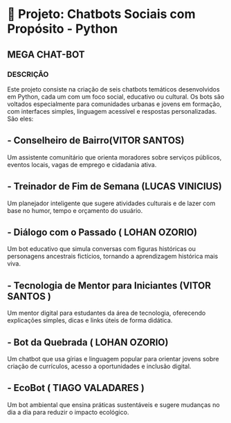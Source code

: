 # 🧠 Projeto: Chatbots Sociais com Propósito - Python
## MEGA CHAT-BOT
### DESCRIÇÃO

Este projeto consiste na criação de seis chatbots temáticos desenvolvidos em Python, cada um com um foco social, educativo ou cultural. Os bots são voltados especialmente para comunidades urbanas e jovens em formação, com interfaces simples, linguagem acessível e respostas personalizadas. São eles:

## - Conselheiro de Bairro(VITOR SANTOS)
Um assistente comunitário que orienta moradores sobre serviços públicos, eventos locais, vagas de emprego e cidadania ativa.

## - Treinador de Fim de Semana (LUCAS VINICIUS) 
Um planejador inteligente que sugere atividades culturais e de lazer com base no humor, tempo e orçamento do usuário.

## - Diálogo com o Passado ( LOHAN OZORIO)
Um bot educativo que simula conversas com figuras históricas ou personagens ancestrais fictícios, tornando a aprendizagem histórica mais viva.

## - Tecnologia de Mentor para Iniciantes (VITOR SANTOS )
Um mentor digital para estudantes da área de tecnologia, oferecendo explicações simples, dicas e links úteis de forma didática.

## - Bot da Quebrada ( LOHAN OZORIO)
Um chatbot que usa gírias e linguagem popular para orientar jovens sobre criação de currículos, acesso a oportunidades e inclusão digital.

## - EcoBot ( TIAGO VALADARES ) 
Um bot ambiental que ensina práticas sustentáveis e sugere mudanças no dia a dia para reduzir o impacto ecológico.

